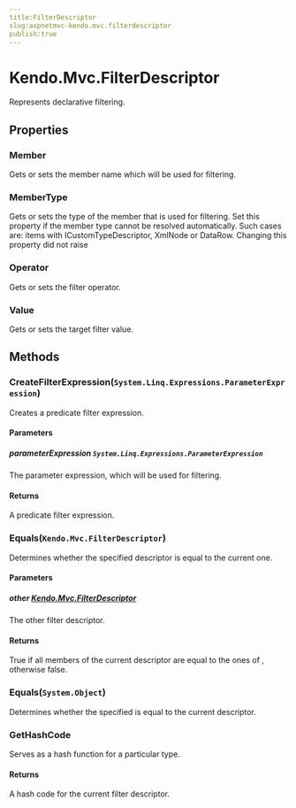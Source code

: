 ```yaml
---
title:FilterDescriptor
slug:aspnetmvc-kendo.mvc.filterdescriptor
publish:true
---
```


# Kendo.Mvc.FilterDescriptor
Represents declarative filtering.


## Properties
### Member
Gets or sets the member name which will be used for filtering.
### MemberType
Gets or sets the type of the member that is used for filtering.
            Set this property if the member type cannot be resolved automatically.
            Such cases are: items with ICustomTypeDescriptor, XmlNode or DataRow.
            Changing this property did not raise
### Operator
Gets or sets the filter operator.
### Value
Gets or sets the target filter value.



## Methods

### CreateFilterExpression(`System.Linq.Expressions.ParameterExpression`)
Creates a predicate filter expression.


#### Parameters

##### parameterExpression `System.Linq.Expressions.ParameterExpression`
The parameter expression, which will be used for filtering.



#### Returns
A predicate filter expression.



### Equals(`Kendo.Mvc.FilterDescriptor`)
Determines whether the specified  descriptor 
            is equal to the current one.


#### Parameters

##### other [Kendo.Mvc.FilterDescriptor](/api/wrappers/aspnet-mvc/Kendo.Mvc/FilterDescriptor)
The other filter descriptor.



#### Returns
True if all members of the current descriptor are 
            equal to the ones of , otherwise false.



### Equals(`System.Object`)
Determines whether the specified 
            is equal to the current descriptor.





### GetHashCode
Serves as a hash function for a particular type.



#### Returns
A hash code for the current filter descriptor.




